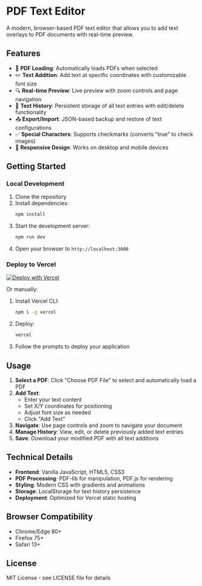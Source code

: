 # PDF Text Editor

A modern, browser-based PDF text editor that allows you to add text overlays to PDF documents with real-time preview.

## Features

- 📄 **PDF Loading**: Automatically loads PDFs when selected
- ✏️ **Text Addition**: Add text at specific coordinates with customizable font size
- 🔍 **Real-time Preview**: Live preview with zoom controls and page navigation
- 💾 **Text History**: Persistent storage of all text entries with edit/delete functionality
- 📤 **Export/Import**: JSON-based backup and restore of text configurations
- ✅ **Special Characters**: Supports checkmarks (converts "true" to check images)
- 📱 **Responsive Design**: Works on desktop and mobile devices

## Getting Started

### Local Development

1. Clone the repository
2. Install dependencies:
   ```bash
   npm install
   ```
3. Start the development server:
   ```bash
   npm run dev
   ```
4. Open your browser to `http://localhost:3000`

### Deploy to Vercel

[![Deploy with Vercel](https://vercel.com/button)](https://vercel.com/new/clone?repository-url=https://github.com/yourusername/pdf-text-editor)

Or manually:

1. Install Vercel CLI:
   ```bash
   npm i -g vercel
   ```

2. Deploy:
   ```bash
   vercel
   ```

3. Follow the prompts to deploy your application

## Usage

1. **Select a PDF**: Click "Choose PDF File" to select and automatically load a PDF
2. **Add Text**: 
   - Enter your text content
   - Set X/Y coordinates for positioning
   - Adjust font size as needed
   - Click "Add Text"
3. **Navigate**: Use page controls and zoom to navigate your document
4. **Manage History**: View, edit, or delete previously added text entries
5. **Save**: Download your modified PDF with all text additions

## Technical Details

- **Frontend**: Vanilla JavaScript, HTML5, CSS3
- **PDF Processing**: PDF-lib for manipulation, PDF.js for rendering
- **Styling**: Modern CSS with gradients and animations
- **Storage**: LocalStorage for text history persistence
- **Deployment**: Optimized for Vercel static hosting

## Browser Compatibility

- Chrome/Edge 80+
- Firefox 75+
- Safari 13+

## License

MIT License - see LICENSE file for details